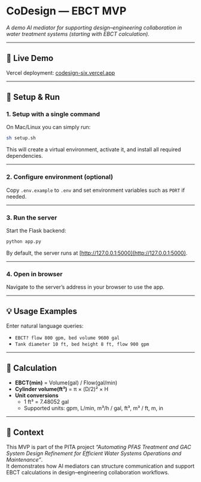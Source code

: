 # CoDesign — EBCT MVP
*A demo AI mediator for supporting design–engineering collaboration in water treatment systems (starting with EBCT calculation).*

---

## 🔗 Live Demo
Vercel deployment: [codesign-six.vercel.app](https://codesign-eng.vercel.app)

---

## 🚀 Setup & Run

### 1. Setup with a single command
On Mac/Linux you can simply run:

```bash
sh setup.sh
```

This will create a virtual environment, activate it, and install all required dependencies.

---

### 2. Configure environment (optional)
Copy `.env.example` to `.env` and set environment variables such as `PORT` if needed.

---

### 3. Run the server
Start the Flask backend:

```bash
python app.py
```

By default, the server runs at [http://127.0.0.1:5000](http://127.0.0.1:5000).

---

### 4. Open in browser
Navigate to the server’s address in your browser to use the app.

---

## 💡 Usage Examples
Enter natural language queries:

- `EBCT? flow 800 gpm, bed volume 9600 gal`  
- `Tank diameter 10 ft, bed height 8 ft, flow 900 gpm`

---

## 📐 Calculation
- **EBCT(min)** = Volume(gal) / Flow(gal/min)  
- **Cylinder volume(ft³)** = π × (D/2)² × H  
- **Unit conversions**  
  - 1 ft³ = 7.48052 gal  
  - Supported units: gpm, L/min, m³/h / gal, ft³, m³ / ft, m, in  

---

## 🧭 Context
This MVP is part of the PITA project *“Automating PFAS Treatment and GAC System Design Refinement for Efficient Water Systems Operations and Maintenance”*.  
It demonstrates how AI mediators can structure communication and support EBCT calculations in design–engineering collaboration workflows.
